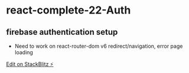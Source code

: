 # react-complete-22-Auth

## firebase authentication setup

- Need to work on react-router-dom v6 redirect/navigation, error page loading

[Edit on StackBlitz ⚡️](https://stackblitz.com/edit/vitejs-vite-ushefr)
